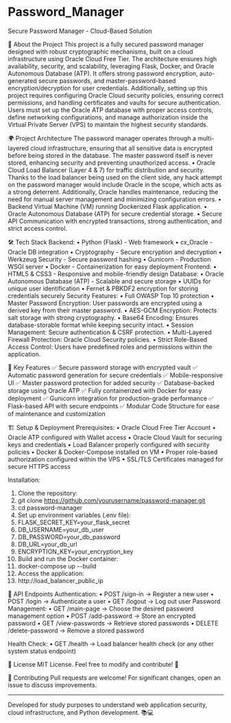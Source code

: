 # Password_Manager

Secure Password Manager - Cloud-Based Solution

🔐 About the Project
This project is a fully secured password manager designed with robust cryptographic mechanisms, built on a cloud infrastructure using Oracle Cloud Free Tier. The architecture ensures high availability, security, and scalability, leveraging Flask, Docker, and Oracle Autonomous Database (ATP). It offers strong password encryption, auto-generated secure passwords, and master-password-based encryption/decryption for user credentials.
Additionally, setting up this project requires configuring Oracle Cloud security policies, ensuring correct permissions, and handling certificates and vaults for secure authentication. Users must set up the Oracle ATP database with proper access controls, define networking configurations, and manage authorization inside the Virtual Private Server (VPS) to maintain the highest security standards.

🌍 Project Architecture
The password manager operates through a multi-layered cloud infrastructure, ensuring that all sensitive data is encrypted before being stored in the database. The master password itself is never stored, enhancing security and preventing unauthorized access.
  •	Oracle Cloud Load Balancer (Layer 4 & 7) for traffic distribution and security. Thanks to the load balancer being used on the client side, any hack attempt on the password manager would include Oracle in the scope, which acts as a strong deterrent. Additionally, Oracle handles maintenance, reducing the need for manual server management and minimizing configuration errors.
  •	Backend Virtual Machine (VM) running Dockerized Flask application.
  •	Oracle Autonomous Database (ATP) for secure credential storage.
  •	Secure API Communication with encrypted transactions, strong authentication, and strict access control.

🛠️ Tech Stack
Backend:
•	Python (Flask) - Web framework
•	cx_Oracle - Oracle DB integration
•	Cryptography - Secure encryption and decryption
•	Werkzeug Security - Secure password hashing
•	Gunicorn - Production WSGI server
•	Docker - Containerization for easy deployment
Frontend:
•	HTML5 & CSS3 - Responsive and mobile-friendly design
Database:
•	Oracle Autonomous Database (ATP) - Scalable and secure storage
•	UUIDs for unique user identification
•	Fernet & PBKDF2 encryption for storing credentials securely
Security Features:
•	Full OWASP Top 10 protection
•	Master Password Encryption: User passwords are encrypted using a derived key from their master password.
•	AES-GCM Encryption: Protects salt storage with strong cryptography.
•	Base64 Encoding: Ensures database-storable format while keeping security intact.
•	Session Management: Secure authentication & CSRF protection.
•	Multi-Layered Firewall Protection: Oracle Cloud Security policies.
•	Strict Role-Based Access Control: Users have predefined roles and permissions within the application.

🔑 Key Features
✅ Secure password storage with encrypted vault
✅ Automatic password generation for secure credentials
✅ Mobile-responsive UI
✅ Master password protection for added security
✅ Database-backed storage using Oracle ATP
✅ Fully containerized with Docker for easy deployment
✅ Gunicorn integration for production-grade performance
✅ Flask-based API with secure endpoints
✅ Modular Code Structure for ease of maintenance and customization

🏗️ Setup & Deployment
Prerequisites:
•	Oracle Cloud Free Tier Account
•	Oracle ATP configured with Wallet access
•	Oracle Cloud Vault for securing keys and credentials
•	Load Balancer properly configured with security policies
•	Docker & Docker-Compose installed on VM
•	Proper role-based authorization configured within the VPS
•	SSL/TLS Certificates managed for secure HTTPS access

Installation:
1.	Clone the repository:
2.	git clone https://github.com/yourusername/password-manager.git
3.	cd password-manager
4.	Set up environment variables (.env file):
5.	FLASK_SECRET_KEY=your_flask_secret
6.	DB_USERNAME=your_db_user
7.	DB_PASSWORD=your_db_password
8.	DB_URL=your_db_url
9.	ENCRYPTION_KEY=your_encryption_key
10.	Build and run the Docker container:
11.	docker-compose up --build
12.	Access the application:
13.	http://load_balancer_public_ip

📝 API Endpoints
Authentication:
•	POST /sign-in → Register a new user
•	POST /login → Authenticate a user
•	GET /logout → Log out user
Password Management:
•	GET /main-page → Choose the desired password management option
•	POST /add-password → Store an encrypted password
•	GET /view-passwords → Retrieve stored passwords
•	DELETE /delete-password → Remove a stored password

Health Check:
•	GET /health → Load balancer health check (or any other system status endpoint)

📜 License
MIT License. Feel free to modify and contribute! 🎉

🤝 Contributing
Pull requests are welcome! For significant changes, open an issue to discuss improvements.

________________________________________

Developed for study purposes to understand web application security, cloud infrastructure, and Python development. 📚💻

